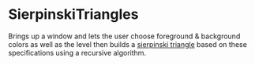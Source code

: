 # SierpinskiTriangles

Brings up a window and lets the user choose foreground & background colors as well as the level then builds a [sierpinski triangle](http://en.wikipedia.org/wiki/Sierpinski_triangle) based on these specifications using a recursive algorithm.

